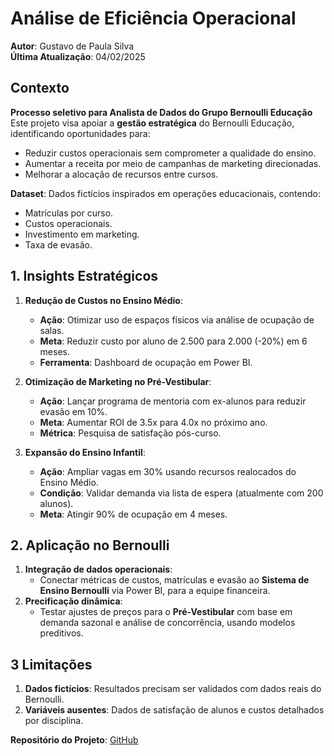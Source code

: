 # Análise de Eficiência Operacional  
**Autor**: Gustavo de Paula Silva  
**Última Atualização**: 04/02/2025 

## Contexto  
**Processo seletivo para Analista de Dados do Grupo Bernoulli Educação**
Este projeto visa apoiar a **gestão estratégica** do Bernoulli Educação, identificando oportunidades para:  
- Reduzir custos operacionais sem comprometer a qualidade do ensino.  
- Aumentar a receita por meio de campanhas de marketing direcionadas.  
- Melhorar a alocação de recursos entre cursos.  

**Dataset**: Dados fictícios inspirados em operações educacionais, contendo:  
- Matrículas por curso.  
- Custos operacionais.  
- Investimento em marketing.  
- Taxa de evasão.

## 1. Insights Estratégicos  
1. **Redução de Custos no Ensino Médio**:  
   - **Ação**: Otimizar uso de espaços físicos via análise de ocupação de salas.  
   - **Meta**: Reduzir custo por aluno de 2.500 para 2.000 (-20%) em 6 meses.  
   - **Ferramenta**: Dashboard de ocupação em Power BI.  

2. **Otimização de Marketing no Pré-Vestibular**:  
   - **Ação**: Lançar programa de mentoria com ex-alunos para reduzir evasão em 10%.  
   - **Meta**: Aumentar ROI de 3.5x para 4.0x no próximo ano.  
   - **Métrica**: Pesquisa de satisfação pós-curso.  

3. **Expansão do Ensino Infantil**:  
   - **Ação**: Ampliar vagas em 30% usando recursos realocados do Ensino Médio.  
   - **Condição**: Validar demanda via lista de espera (atualmente com 200 alunos).  
   - **Meta**: Atingir 90% de ocupação em 4 meses.  

## 2. Aplicação no Bernoulli  
1. **Integração de dados operacionais**:  
   - Conectar métricas de custos, matrículas e evasão ao **Sistema de Ensino Bernoulli** via Power BI, para a equipe financeira.  
2. **Precificação dinâmica**:  
   - Testar ajustes de preços para o **Pré-Vestibular** com base em demanda sazonal e análise de concorrência, usando modelos preditivos.  

## 3 Limitações
1. **Dados fictícios**: Resultados precisam ser validados com dados reais do Bernoulli.  
2. **Variáveis ausentes**: Dados de satisfação de alunos e custos detalhados por disciplina.      

**Repositório do Projeto**: [GitHub](https://github.com/gustavogit4/An-lise-de-Efici-ncia-Operacional)
